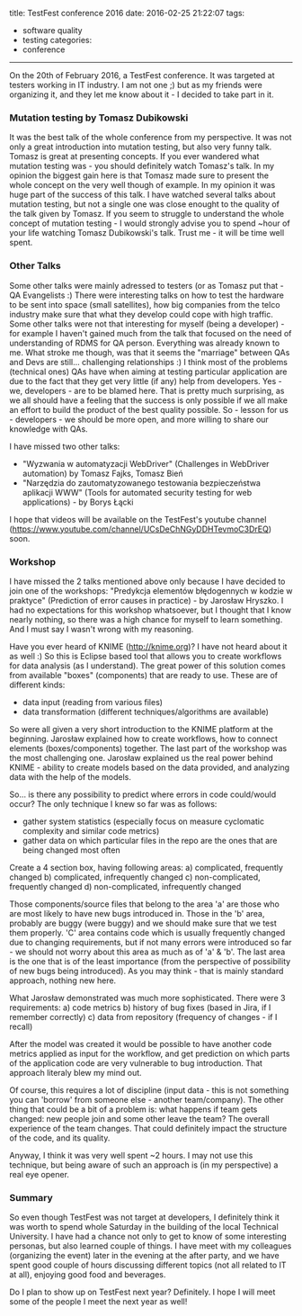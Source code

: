 title: TestFest conference 2016
date: 2016-02-25 21:22:07
tags:
- software quality
- testing
categories:
- conference
---

On the 20th of February 2016, a TestFest conference. It was targeted at testers working in IT industry. I am not one ;) but as my friends were organizing it, and they let me know about it - I decided to take part in it.

### Mutation testing by Tomasz Dubikowski
It was the best talk of the whole conference from my perspective. It was not only a great introduction into mutation testing, but also very funny talk. Tomasz is great at presenting concepts. If you ever wandered what mutation testing was - you should definitely watch Tomasz's talk. In my opinion the biggest gain here is that Tomasz made sure to present the whole concept on the very well though of example. In my opinion it was huge part of the success of this talk. I have watched several talks about mutation testing, but not a single one was close enought to the quality of the talk given by Tomasz. If you seem to struggle to understand the whole concept of mutation testing - I would strongly advise you to spend ~hour of your life watching Tomasz Dubikowski's talk. Trust me - it will be time well spent.

### Other Talks
Some other talks were mainly adressed to testers (or as Tomasz put that - QA Evangelists :) There were interesting talks on how to test the hardware to be sent into space (small satellites), how big companies from the telco industry make sure that what they develop could cope with high traffic. Some other talks were not that interesting for myself (being a developer) - for example I haven't gained much from the talk that focused on the need of understanding of RDMS for QA person. Everything was already known to me. What stroke me though, was that it seems the "marriage" between QAs and Devs are still... challenging relationships :) I think most of the problems (technical ones) QAs have when aiming at testing particular application are due to the fact that they get very little (if any) help from developers. Yes - we, developers - are to be blamed here.
That is pretty much surprising, as we all should have a feeling that the success is only possible if we all make an effort to build the product of the best quality possible. So - lesson for us - developers - we should be more open, and more willing to share our knowledge with QAs.

I have missed two other talks: 
- "Wyzwania w automatyzacji WebDriver" (Challenges in WebDriver automation) by Tomasz Fajks, Tomasz Bień
- "Narzędzia do zautomatyzowanego testowania bezpieczeństwa aplikacji WWW" (Tools for automated security testing for web applications) - by Borys Łącki

I hope that videos will be available on the TestFest's youtube channel (https://www.youtube.com/channel/UCsDeChNGyDDHTevmoC3DrEQ) soon.

### Workshop
I have missed the 2 talks mentioned above only because I have decided to join one of the workshops: "Predykcja elementów błędogennych w kodzie w praktyce" (Prediction of error causes in practice) - by Jarosław Hryszko. I had no expectations for this workshop whatsoever, but I thought that I know nearly nothing, so there was a high chance for myself to learn something. And I must say I wasn't wrong with my reasoning.

Have you ever heard of KNIME (http://knime.org)? I have not heard about it as well :) So this is Eclipse based tool that allows you to create workflows for data analysis (as I understand). The great power of this solution comes from available "boxes" (components) that are ready to use. These are of different kinds:
- data input (reading from various files)
- data transformation (different techniques/algorithms are available)

So were all given a very short introduction to the KNIME platform at the beginning. Jarosław explained how to create workflows, how to connect elements (boxes/components) together. 
The last part of the workshop was the most challenging one. Jarosław explained us the real power behind KNIME - ability to create models based on the data provided, and analyzing data with the help of the models.

So... is there any possibility to predict where errors in code could/would occur? The only technique I knew so far was as follows:
- gather system statistics (especially focus on measure cyclomatic complexity and similar code metrics)
- gather data on which particular files in the repo are the ones that are being changed most often

Create a 4 section box, having following areas:
a) complicated, frequently changed
b) complicated, infrequently changed
c) non-complicated, frequently changed
d) non-complicated, infrequently changed

Those components/source files that belong to the area 'a' are those who are most likely to have new bugs introduced in. Those in the 'b' area, probably are buggy (were buggy) and we should make sure that we test them properly. 'C' area contains code which is usually frequently changed due to changing requirements, but if not many errors were introduced so far - we should not worry about this area as much as of 'a' & 'b'. The last area is the one that is of the least importance (from the perspective of possibility of new bugs being introduced).
As you may think - that is mainly standard approach, nothing new here.

What Jarosław demonstrated was much more sophisticated. There were 3 requirements:
a) code metrics
b) history of bug fixes (based in Jira, if I remember correctly)
c) data from repository (frequency of changes - if I recall)

After the model was created it would be possible to have another code metrics applied as input for the workflow, and get prediction on which parts of the application code are very vulnerable to bug introduction. That approach literaly blew my mind out.

Of course, this requires a lot of discipline (input data - this is not something you can 'borrow' from someone else - another team/company). The other thing that could be a bit of a problem is: what happens if team gets changed: new people join and some other leave the team? The overall experience of the team changes. That could definitely impact the structure of the code, and its quality.

Anyway, I think it was very well spent ~2 hours. I may not use this technique, but being aware of such an approach is (in my perspective) a real eye opener.

### Summary
So even though TestFest was not target at developers, I definitely think it was worth to spend whole Saturday in the building of the local Technical University. I have had a chance not only to get to know of some interesting personas, but also learned couple of things.
I have meet with my colleagues (organizing the event) later in the evening at the after party, and we have spent good couple of hours discussing different topics (not all related to IT at all), enjoying good food and beverages.

Do I plan to show up on TestFest next year? Definitely. I hope I will meet some of the people I meet the next year as well!
